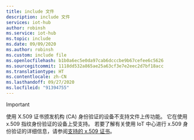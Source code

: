 ```yaml
---
title: include 文件
description: include 文件
services: iot-hub
author: robinsh
ms.service: iot-hub
ms.topic: include
ms.date: 09/09/2020
ms.author: robinsh
ms.custom: include file
ms.openlocfilehash: b1b0a6ec5e0da97cab6dcccbe9b67cefee6c5626
ms.sourcegitcommit: 1118dd532a865ae25a63cf3e7e2eec2d7bf18acc
ms.translationtype: HT
ms.contentlocale: zh-CN
ms.lasthandoff: 09/27/2020
ms.locfileid: "91394755"
---
```

> [!IMPORTANT]
> 使用 X.509 证书颁发机构 (CA) 身份验证的设备不支持文件上传功能。 它在使用 x.509 指纹身份验证的设备上受支持。 若要了解有关使用 IoT 中心进行 x.509 身份验证的详细信息，请参阅[支持的 x.509 证书](../articles/iot-hub/iot-hub-devguide-security.md#supported-x509-certificates)。  
>
